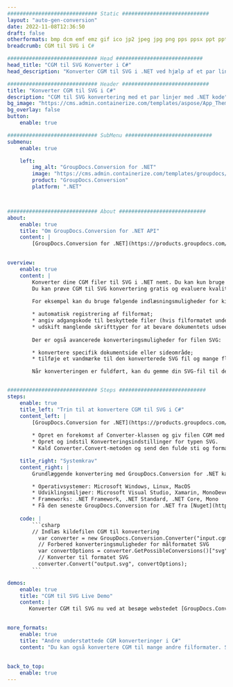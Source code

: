 ```yaml
---
############################# Static ############################
layout: "auto-gen-conversion"
date: 2022-11-08T12:36:50
draft: false
otherformats: bmp dcm emf emz gif ico jp2 jpeg jpg png pps ppsx ppt pptx psb psd svg svgz tga tif tiff webp wmf wmz
breadcrumb: CGM til SVG i C#

############################# Head ############################
head_title: "CGM til SVG Konverter i C#"
head_description: "Konverter CGM til SVG i .NET ved hjælp af et par linjer kode. Brug GroupDocs Document Conversion API til at konvertere over 160 filformater."

############################# Header ############################
title: "Konverter CGM til SVG i C#"
description: "CGM til SVG konvertering med et par linjer med .NET kode"
bg_image: "https://cms.admin.containerize.com/templates/aspose/App_Themes/V3/images/bg/header1.png"
bg_overlay: false
button:
    enable: true

############################# SubMenu ############################
submenu:
    enable: true

    left:
        img_alt: "GroupDocs.Conversion for .NET"
        image: "https://cms.admin.containerize.com/templates/groupdocs/images/product-logos/90x90-noborder/groupdocs-conversion-net.png"
        product: "GroupDocs.Conversion"
        platform: ".NET"



############################# About ############################
about:
    enable: true
    title: "Om GroupDocs.Conversion for .NET API"
    content: |
        [GroupDocs.Conversion for .NET](https://products.groupdocs.com/conversion/net/) kan bruges til at konvertere Microsoft Word, Excel, PowerPoint, PDF, Visio og andre formater. GroupDocs.Conversion er en selvstændig API, der er velegnet til back-end og interne systemer, hvor høj ydeevne er påkrævet. Det afhænger ikke af nogen software som Microsoft eller Open Office.
    

overview:
    enable: true
    content: |
        Konverter dine CGM filer til SVG i .NET nemt. Du kan kun bruge et par C# kodelinjer i enhver platform efter eget valg, såsom - Windows, Linux, macOS.
        Du kan prøve CGM til SVG konvertering gratis og evaluere kvaliteten af ​​konverteringsresultaterne. Sammen med simple filkonverteringsscenarier kan du prøve mere avancerede muligheder for at indlæse kilden CGM fil og for at gemme output SVG resultat. 
        
        For eksempel kan du bruge følgende indlæsningsmuligheder for kilden CGM:

        * automatisk registrering af filformat;
        * angiv adgangskode til beskyttede filer (hvis filformatet understøtter det);
        * udskift manglende skrifttyper for at bevare dokumentets udseende.
        
        Der er også avancerede konverteringsmuligheder for filen SVG:

        * konvertere specifik dokumentside eller sideområde;
        * tilføje et vandmærke til den konverterede SVG fil og mange flere.

        Når konverteringen er fuldført, kan du gemme din SVG-fil til den lokale filsti eller ethvert tredjepartslager som FTP, Amazon S3, Google Drive, Dropbox osv. Bemærk venligst - for at konvertere CGM til {{ TO}} er der ikke behov for yderligere software installeret - som MS Office, Open Office, Adobe Acrobat Reader osv.


############################# Steps ############################
steps:
    enable: true
    title_left: "Trin til at konvertere CGM til SVG i C#"
    content_left: |
        [GroupDocs.Conversion for .NET](https://products.groupdocs.com/conversion/net/) gør det nemt for udviklere at konvertere en CGM fil til SVG med et par linjer kode.
        
        * Opret en forekomst af Converter-klassen og giv filen CGM med den fulde sti
        * Opret og indstil Konverteringsindstillinger for typen SVG.
        * Kald Converter.Convert-metoden og send den fulde sti og format (SVG) som en parameter

    title_right: "Systemkrav"
    content_right: |
        Grundlæggende konvertering med GroupDocs.Conversion for .NET kan udføres med nogle få enkle trin. Vores API'er understøttes på alle større platforme og operativsystemer. Før du udfører koden nedenfor, skal du sørge for, at du har følgende forudsætninger installeret på dit system.

        * Operativsystemer: Microsoft Windows, Linux, MacOS
        * Udviklingsmiljøer: Microsoft Visual Studio, Xamarin, MonoDevelop
        * Frameworks: .NET Framework, .NET Standard, .NET Core, Mono
        * Få den seneste GroupDocs.Conversion for .NET fra [Nuget](https://www.nuget.org/packages/groupdocs.conversion)
         
    code: |
        ```csharp    
        // Indlæs kildefilen CGM til konvertering
          var converter = new GroupDocs.Conversion.Converter("input.cgm");
          // Forbered konverteringsmuligheder for målformatet SVG
          var convertOptions = converter.GetPossibleConversions()["svg"].ConvertOptions;
          // Konverter til formatet SVG
          converter.Convert("output.svg", convertOptions);
        ```

demos:
    enable: true
    title: "CGM til SVG Live Demo"
    content: |
       Konverter CGM til SVG nu ved at besøge webstedet [GroupDocs.Conversion App](https://products.groupdocs.app/conversion/family). Online demo har følgende fordele
          

more_formats:
    enable: true
    title: "Andre understøttede CGM konverteringer i C#"
    content: "Du kan også konvertere CGM til mange andre filformater. Se venligst listen nedenfor."
       
       
back_to_top:
    enable: true
---
```

